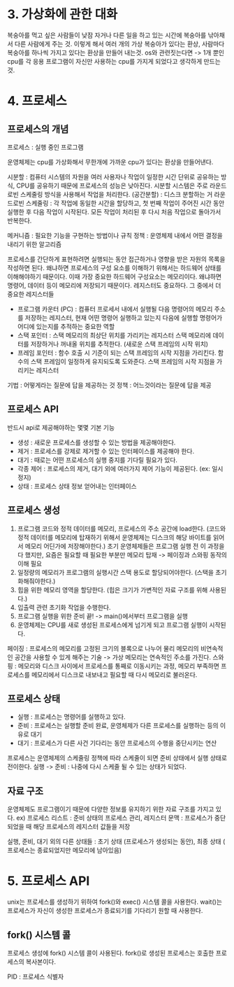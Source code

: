 # 3. 가상화에 관한 대화
복숭아를 먹고 싶은 사람들이 낮잠 자거나 다른 일을 하고 있는 시간에 복숭아를 낚아채서 다른 사람에게 주는 것. 이렇게 해서 여러 개의 가상 복숭아가 있다는 환상, 사람마다 복숭아를 하나씩 가지고 있다는 환상을 만들어 내는것.
os와 관련짓는다면 -> 1개 뿐인 cpu를 각 응용 프로그램이 자신만 사용하는 cpu를 가지게 되었다고 생각하게 만드는 것.

# 4. 프로세스
## 프로세스의 개념
프로세스 : 실행 중인 프로그램

운영체제는 cpu를 가상화해서 무한개에 가까운 cpu가 있다는 환상을 만들어낸다.

시분할 : 컴퓨터 시스템의 자원을 여러 사용자나 작업이 일정한 시간 단위로 공유하는 방식, CPU를 공유하기 때문에 프로세스의 성능은 낮아진다.
시분할 시스템은 주로 라운드 로빈 스케줄링 방식을 사용해서 작업을 처리한다.
(공간분할) : 디스크 분할하는 거
라운드로빈 스케줄링 : 각 작업에 동일한 시간을 할당하고, 첫 번째 작업이 주어진 시간 동안 실행한 후 다음 작업이 시작된다. 모든 작업이 처리된 후 다시 처음 작업으로 돌아가서 반복한다.

메커니즘 : 필요한 기능을 구현하는 방법이나 규칙
정책 : 운영체제 내에서 어떤 결정을 내리기 위한 알고리즘

프로세스를 간단하게 표현하려면 실행되는 동안 접근하거나 영향을 받은 자원의 목록을 작성하면 된다. 왜냐하면 프로세스의 구성 요소를 이해하기 위해서는 하드웨어 상태를 이해해야하기 때문이다.
이때 가장 중요한 하드웨어 구성요소는 메모리이다.
왜냐하면 명령어, 데이터 등이 메모리에 저장되기 때문이다.
레지스터도 중요하다. 
그 중에서 더 중요한 레지스터들
- 프로그램 카운터 (PC) : 컴퓨터 프로세서 내에서 실행될 다음 명령어의 메모리 주소를 저장하는 레지스터, 현재 어떤 명령어 실행하고 있는지 다음에 실행할 명령어가 어디에 있는지를 추적하는 중요한 역할
- 스택 포인터 : 스택 메모리의 최상단 위치를 가리키는 레지스터 스택 메모리에 데이터를 저장하거나 꺼내올 위치를 추적한다. (새로운 스택 프레임의 시작 위치)
- 프레임 포인터 : 함수 호출 시 기준이 되는 스택 프레임의 시작 지점을 가리킨다. 함수의 스택 프레임이 일정하게 유지되도록 도와준다. 스택 프레임의 시작 지점을 가리키는 레지스터

기법 : 어떻게라는 질문에 답을 제공하는 것
정책 : 어느것이라는 질문에 답을 제공

## 프로세스 API

반드시 api로 제공해야하는 몇몇 기본 기능
- 생성 : 새로운 프로세스를 생성할 수 있는 방법을 제공해야한다.
- 제거 : 프로세스를 강제로 제거할 수 있는 인터페이스를 제공해야 한다.
- 대기 : 때로는 어떤 프로세스의 실행 중지를 기다릴 필요가 있다.
- 각종 제어 : 프로세스의 제거, 대기 외에 여러가지 제어 기능이 제공된다. (ex: 일시정지)
- 상태 : 프로세스 상태 정보 얻어내는 인터페이스

## 프로세스 생성 
1. 프로그램 코드와 정적 데이터를 메모리, 프로세스의 주소 공간에 load한다. (코드와 정적 데이터를 메모리에 탑재하기 위해서 운영체제는 디스크의 해당 바이트를 읽어서 메모리 어딘가에 저장해야한다.)
 초기 운영체제들은 프로그램 실행 전 이 과정을 다 했지만, 요즘은 필요할 때 필요한 부분만 메모리 탑재 -> 페이징과 스와핑 동작의 이해 필요
2. 일정량의 메모리가 프로그램의 실행시간 스택 용도로 할당되어야한다. (스택을 초기화해줘야한다.)
3. 힙을 위한 메모리 영역을 할당한다. (힙은 크기가 가변적인 자료 구조를 위해 사용된다.)
4. 입출력 관련 초기화 작업을 수행한다.
5. 프로그램 실행을 위한 준비 끝! -> main()에서부터 프로그램을 실행
6. 운영체제는 CPU를 새로 생성된 프로세스에게 넘기게 되고 프로그램 실행이 시작된다.

페이징 : 프로세스의 메모리를 고정된 크기의 블록으로 나누어 물리 메모리의 비연속적인 공간을 사용할 수 있게 해주는 기술 -> 가상 메모리는 연속적인 주소를 가진다.
스와핑 : 메모리와 디스크 사이에서 프로세스를 통째로 이동시키는 과정, 메모리 부족하면 프로세스를 메모리에서 디스크로 내보내고 필요할 때 다시 메모리로 불러온다.

## 프로세스 상태
- 실행 : 프로세스는 명령어를 실행하고 있다.
- 준비 : 프로세스는 실행할 준비 완료, 운영체제가 다른 프로세스를 실행하는 등의 이유로 대기
- 대기 : 프로세스가 다른 사건 기다리는 동안 프로세스의 수행을 중단시키는 연산

프로세스는 운영체제의 스케줄링 정책에 따라 스케줄이 되면 준비 상태에서 실행 상태로 전이한다.
실행 -> 준비 : 나중에 다시 스케줄 될 수 있는 상태가 되었다.

## 자료 구조
운영체제도 프로그램이기 때문에 다양한 정보를 유지하기 위한 자료 구조를 가지고 있다.
ex) 프로세스 리스트 : 준비 상태의 프로세스 관리, 레지스터 문맥 : 프로세스가 중단되었을 때 해당 프로세스의 레지스터 값들을 저장

실행, 준비, 대기 외의 다른 상태들 : 초기 상태 (프로세스가 생성되는 동안), 최종 상태 ( 프로세스는 종료되었지만 메모리에 남아있음)

# 5. 프로세스 API
unix는 프로세스를 생성하기 위하여 fork()와 exec() 시스템 콜을 사용한다.
wait()는 프로세스가 자신이 생성한 프로세스가 종료되기를 기다리기 원할 때 사용한다.

## fork() 시스템 콜
프로세스 생성에 fork() 시스템 콜이 사용된다.
fork()로 생성된 프로세스는 호출한 프로세스의 복사본이다.

PID : 프로세스 식별자
